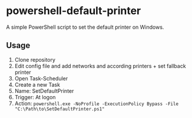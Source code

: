 # powershell-default-printer
A simple PowerShell script to set the default printer on Windows.

## Usage
1. Clone repository
2. Edit config file and add networks and according printers + set fallback printer
3. Open Task-Scheduler
4. Create a new Task
5. Name: SetDefaultPrinter
6. Trigger: At logon
7. Action: `powershell.exe -NoProfile -ExecutionPolicy Bypass -File "C:\Path\to\SetDefaultPrinter.ps1"`